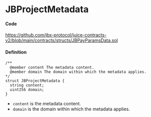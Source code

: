 # JBProjectMetadata

#### Code

https://github.com/jbx-protocol/juice-contracts-v2/blob/main/contracts/structs/JBPayParamsData.sol

#### Definition

```
/**
  @member content The metadata content.
  @member domain The domain within which the metadata applies.
*/
struct JBProjectMetadata {
  string content;
  uint256 domain;
}
```

- `content` is the metadata content.
- `domain` is the domain within which the metadata applies.
